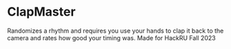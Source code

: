 # ClapMaster

Randomizes a rhythm and requires you use your hands to clap it back to the camera and rates how good your timing was. 
Made for HackRU Fall 2023
